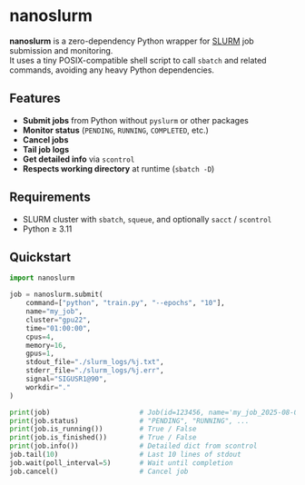 # nanoslurm

**nanoslurm** is a zero-dependency Python wrapper for [SLURM](https://slurm.schedmd.com/) job submission and monitoring.  
It uses a tiny POSIX-compatible shell script to call `sbatch` and related commands, avoiding any heavy Python dependencies.

## Features

- **Submit jobs** from Python without `pyslurm` or other packages
- **Monitor status** (`PENDING`, `RUNNING`, `COMPLETED`, etc.)
- **Cancel jobs**
- **Tail job logs**
- **Get detailed info** via `scontrol`
- **Respects working directory** at runtime (`sbatch -D`)

## Requirements

- SLURM cluster with `sbatch`, `squeue`, and optionally `sacct` / `scontrol`
- Python ≥ 3.11

## Quickstart

```python
import nanoslurm

job = nanoslurm.submit(
    command=["python", "train.py", "--epochs", "10"],
    name="my_job",
    cluster="gpu22",
    time="01:00:00",
    cpus=4,
    memory=16,
    gpus=1,
    stdout_file="./slurm_logs/%j.txt",
    stderr_file="./slurm_logs/%j.err",
    signal="SIGUSR1@90",
    workdir="."
)

print(job)                      # Job(id=123456, name='my_job_2025-08-08_09-12-33.123', ...)
print(job.status)               # "PENDING", "RUNNING", ...
print(job.is_running())         # True / False
print(job.is_finished())        # True / False
print(job.info())               # Detailed dict from scontrol
job.tail(10)                    # Last 10 lines of stdout
job.wait(poll_interval=5)       # Wait until completion
job.cancel()                    # Cancel job

```
